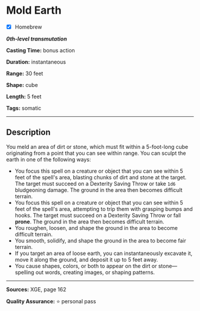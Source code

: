 # Mold Earth

- [x] Homebrew

***0th-level transmutation***

**Casting Time:** bonus action

**Duration:** instantaneous

**Range:** 30 feet

**Shape:** cube

**Length:** 5 feet

**Tags:** somatic

---

## Description
You meld an area of dirt or stone, which must fit within a 5-foot-long cube originating from a point that you can see within range.
You can sculpt the earth in one of the following ways:
- You focus this spell on a creature or object that you can see within 5 feet of the spell's area, blasting chunks of dirt and stone at the target.
	The target must succeed on a Dexterity Saving Throw or take `1d6` bludgeoning damage.
	The ground in the area then becomes difficult terrain.
- You focus this spell on a creature or object that you can see within 5 feet of the spell's area, attempting to trip them with grasping bumps and hooks.
	The target must succeed on a Dexterity Saving Throw or fall **prone**.
	The ground in the area then becomes difficult terrain.
- You roughen, loosen, and shape the ground in the area to become difficult terrain.
- You smooth, solidify, and shape the ground in the area to become fair terrain.
- If you target an area of loose earth, you can instantaneously excavate it, move it along the ground, and deposit it up to 5 feet away.
- You cause shapes, colors, or both to appear on the dirt or stone&mdash;spelling out words, creating images, or shaping patterns.

---

**Sources:** XGE, page 162

**Quality Assurance:** :star: personal pass
